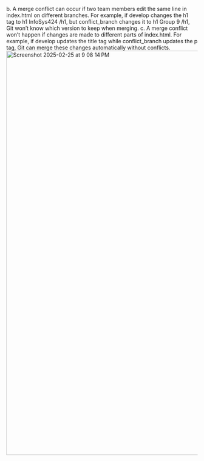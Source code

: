 b. A merge conflict can occur if two team members edit the same line in index.html on different branches. For example, if develop changes the h1 tag to h1 InfoSys424 /h1, but conflict_branch changes it to h1 Group 9 /h1, Git won’t know which version to keep when merging. 
c. A merge conflict won’t happen if changes are made to different parts of index.html. For example, if develop updates the title tag while conflict_branch updates the p tag, Git can merge these changes automatically without conflicts.
<img width="1062" alt="Screenshot 2025-02-25 at 9 08 14 PM" src="https://github.com/user-attachments/assets/0f3b4444-b39b-4875-b6d4-024417e96f39" />
